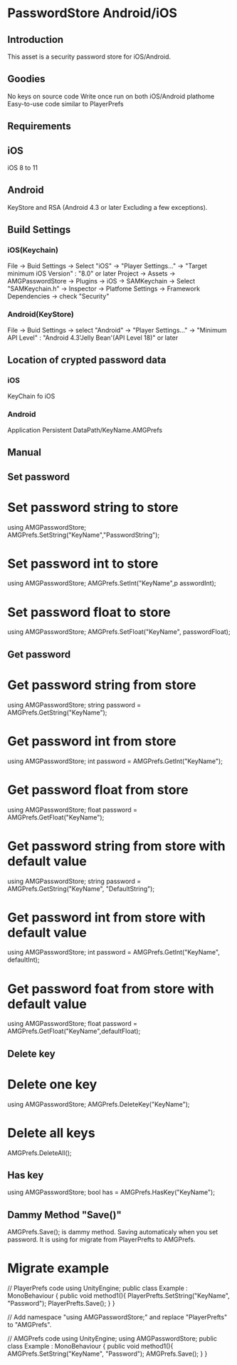 # PasswordStore Android/iOS

## Introduction
This asset is a security password store for iOS/Android.
## Goodies
No keys on source code
Write once run on both iOS/Android plathome
Easy-to-use code similar to PlayerPrefs

## Requirements
## iOS
iOS 8 to 11
## Android
KeyStore and RSA (Android 4.3 or later Excluding a few exceptions).

## Build Settings
### iOS(Keychain)
File -> Buid Settings -> Select "iOS" -> "Player Settings..." -> "Target minimum iOS Version" : "8.0" or later
Project -> Assets -> AMGPasswordStore -> Plugins -> iOS -> SAMKeychain -> Select "SAMKeychain.h" -> Inspector  -> Platfome Settings -> Framework Dependencies -> check "Security"

### Android(KeyStore)
File -> Buid Settings -> select "Android" -> "Player Settings..." -> "Minimum API Level" : "Android 4.3'Jelly Bean'(API Level 18)" or later 

## Location of crypted password data
### iOS
KeyChain fo iOS
### Android
Application Persistent DataPath/KeyName.AMGPrefs

## Manual
## Set password
# Set password string to store
using AMGPasswordStore;
AMGPrefs.SetString("KeyName","PasswordString");

# Set password int to store
using AMGPasswordStore;
AMGPrefs.SetInt("KeyName",p asswordInt);

# Set password float to store
using AMGPasswordStore;
AMGPrefs.SetFloat("KeyName", passwordFloat);

## Get password
# Get password string from store
using AMGPasswordStore;
string password = AMGPrefs.GetString("KeyName");

# Get password int from store
using AMGPasswordStore;
int password = AMGPrefs.GetInt("KeyName");

# Get password float from store
using AMGPasswordStore;
float password = AMGPrefs.GetFloat("KeyName");

# Get password string from store with default value
using AMGPasswordStore;
string password = AMGPrefs.GetString("KeyName", "DefaultString");

# Get password int from store with default value
using AMGPasswordStore;
int password = AMGPrefs.GetInt("KeyName", defaultInt);

# Get password foat from store with default value
using AMGPasswordStore;
float password = AMGPrefs.GetFloat("KeyName",defaultFloat);

## Delete key
# Delete one key
using AMGPasswordStore;
AMGPrefs.DeleteKey("KeyName");

# Delete all keys
AMGPrefs.DeleteAll();

## Has key
using AMGPasswordStore;
bool has = AMGPrefs.HasKey("KeyName");

## Dammy Method "Save()"
AMGPrefs.Save(); is dammy method.
Saving automaticaly when you set password.
It is using for migrate from PlayerPrefts to AMGPrefs.

# Migrate example
// PlayerPrefs code
using UnityEngine;
public class Example : MonoBehaviour {
    public void method1(){
        PlayerPrefts.SetString("KeyName", "Password");
        PlayerPrefts.Save();
    }
}

// Add namespace "using AMGPasswordStore;" and replace "PlayerPrefts" to "AMGPrefs".

// AMGPrefs code
using UnityEngine;
using AMGPasswordStore;
public class Example : MonoBehaviour {
    public void method1(){
        AMGPrefs.SetString("KeyName", "Password");
        AMGPrefs.Save();
    }
}

